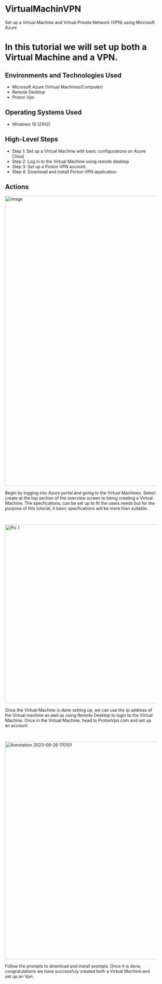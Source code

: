 # VirtualMachinVPN
Set up a Virtual Machine and Virtual Private Network (VPN) using Microsoft Azure
<h1>In this tutorial we will set up both a Virtual Machine and a VPN.<br />

<h2>Environments and Technologies Used</h2>

- Microsoft Azure (Virtual Machines/Computer)
- Remote Desktop
- Proton Vpn

<h2>Operating Systems Used </h2>

- Windows 10 (21H2)

<h2>High-Level Steps</h2>

- Step 1: Set up a Virtual Machine with basic configurations on Azure Cloud
- Step 2: Log in to the Virtual Machine using remote desktop
- Step 3: Set up a Proton VPN account.
- Step 4: Download and install Porton VPN application

<h2>Actions</h2>
<img width="958" alt="image" src="https://github.com/FabAlcindor/VirtualMachinVPN/assets/142107701/a47f2bd5-cbbf-47b6-9619-7194f1ff0610">

<p>
  Begin by logging into Azure portal and going to the Virtual Machines. Select create at the top section of the overview screen to being creating a Virtual Machine. The specfications, can be set up to fit the users needs but for the purpose of this tutorial, it basic specfications will be more than suitable.
</p>
<br />

<p>
<img width="590" alt="Pic 1" src="https://github.com/FabAlcindor/VirtualMachinVPN/assets/142107701/7dee7bbf-0831-4c54-8e66-9ee646c6f21c">
</p>
<p>
  Once the Virtual Machine is done setting up, we can use the Ip address of the Virtual machine as well as using Remote Desktop to login to the Virtual Machine. Once in the Virtual Machine, head to ProtonVpn.com and set up an account.
</p>
<br />

<p>
  <img width="718" alt="Annotation 2023-08-26 170101" src="https://github.com/FabAlcindor/VirtualMachinVPN/assets/142107701/9df33206-e889-48ce-9cda-899affa2f982">
</p>
<p>
  Follow the prompts to download and install prompts. Once it is done, congratulations we have successfuly created both a Virtual Machine and set up an Vpn.
</p>
<br />
